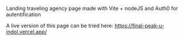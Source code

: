 Landing traveling agency page made with Vite + nodeJS and Auth0 for autentification 

A live version of this page can be tried here: https://final-peak-u-indol.vercel.app/
